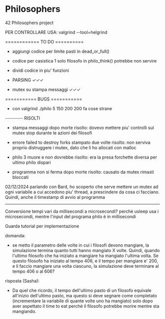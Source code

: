 # Philosophers
42 Philosophers project

PER CONTROLLARE USA:
valgrind --tool=helgrind

============ TO DO ==========

- aggiungi codice per limite pasti in dead_or_full()

- codice per casistica 1 solo filosofo in philo_think()
	potrebbe non servire

- dividi codice in piu' funzioni

- PARSING ✓✓✓ 

- mutex su stampa messaggi ✓✓✓ 

=========== BUGS ===========

- con valgrind ./philo 5 150 200 200 fa cose strane


--------- RISOLTI 

- stampa messaggi dopo morte
	risolto: dovevo mettere piu' controlli sul mutex stop durante le azioni dei filosofi

- errore failed to destroy forks stampato due volte
	risolto: non serviva proprio distruggere i mutex, dato che li ho allocati con malloc

- philo 3 muore e non dovrebbe
	risolto: era la presa forchette diversa per ultimo philo dispari

- programma non si ferma dopo morte
	risolto: causato da mutex rimasti bloccati



02/12/2024
parlando con Bard, ho scoperto che serve mettere un mutex ad ogni variabile a cui accedono piu' thread,
 a prescindere da cosa ci facciano.
Quindi, anche il timestamp di avvio al programma

----------------------
Conversione tempi vari da millisecondi a microsecondi?
	perchè usleep usa i microsecondi, mentre l'input del programa philo 
	è in millisecondi

Guarda tutorial per implementazione

domanda:
- se metto il parametro delle volte in cui i filosofi devono mangiare, la simulazione termina quanto tutti hanno mangiato X volte.
Quindi, quando l'ultimo filosofo che ha iniziato a mangiare ha mangiato l'ultima volta.
Se questo filosofo ha iniziato al tempo 406, e il tempo per mangiare e' 200, e li faccio mangiare una volta ciascuno, la simulazione deve terminare al tempo 406 o al 606?

risposta (Sasha):
- Da quel che ricordo, il tempo dell'ultimo pasto di un filosofo equivale all'inizio dell'ultimo pasto, ma questo si deve segnare come completato (incrementare la variabile di quante volte uno ha mangiato) solo dopo aver aspettato il time to eat perché il filosofo potrebbe morire mentre sta mangiando.


